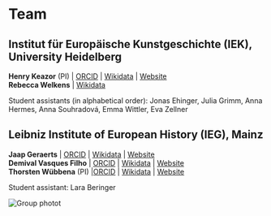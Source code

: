 # Team

## Institut für Europäische Kunstgeschichte (IEK), University Heidelberg
**Henry Keazor** (PI) | [ORCID](https://orcid.org/0000-0002-0215-0577) | [Wikidata](https://www.wikidata.org/wiki/Q1606940) | [Website](https://www.uni-heidelberg.de/fakultaeten/philosophie/zegk/iek/mitarbeiter/keazor/)  
**Rebecca Welkens** | [Wikidata](https://www.wikidata.org/wiki/Q130368983) 

Student assistants (in alphabetical order): Jonas Ehinger, Julia Grimm, Anna Hermes, Anna Souhradová, Emma Wittler, Eva Zellner 

## Leibniz Institute of European History (IEG), Mainz
**Jaap Geraerts** | [ORCID](https://orcid.org/0000-0002-8741-5916) | [Wikidata](https://www.wikidata.org/wiki/Q79222858) | [Website](https://www.ieg-mainz.de/institut/personen/geraerts)  
**Demival Vasques Filho** | [ORCID](https://orcid.org/0000-0002-4552-0427) | [Wikidata](https://www.wikidata.org/wiki/Q59682006) | [Website](https://www.c2dh.uni.lu/de/people/demival-vasques)  
**Thorsten Wübbena** (PI) |[ORCID](https://orcid.org/0000-0001-8172-6097) | [Wikidata](https://www.wikidata.org/wiki/Q42737846) | [Website](https://www.ieg-mainz.de/institut/personen/wuebbena)  

Student assistant: Lara Beringer

![Group photot](/public/images/group_photo.jpg)
